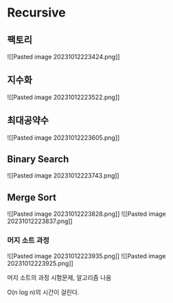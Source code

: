 
# Recursive

## 팩토리
![[Pasted image 20231012223424.png]]

## 지수화
![[Pasted image 20231012223522.png]]

## 최대공약수
![[Pasted image 20231012223605.png]]

## Binary Search
![[Pasted image 20231012223743.png]]

## Merge Sort
![[Pasted image 20231012223828.png]]
![[Pasted image 20231012223837.png]]

### 머지 소트 과정
![[Pasted image 20231012223935.png]]
![[Pasted image 20231012223925.png]]

머지 소트의 과정 시험문제, 알고리즘 나옴

O(n log n)의 시간이 걸린다.